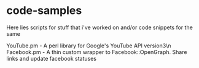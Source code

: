 # code-samples
Here lies scripts for stuff that i've worked on and/or code snippets for the same

YouTube.pm - A perl library for Google's YouTube API version3\n
Facebook.pm - A thin custom wrapper to Facebook::OpenGraph. Share links and update facebook statuses
